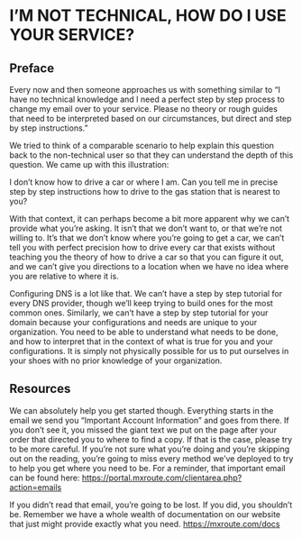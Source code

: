 # I’M NOT TECHNICAL, HOW DO I USE YOUR SERVICE?

## Preface
Every now and then someone approaches us with something similar to “I have no technical knowledge and I need a perfect step by step process to change my email over to your service. Please no theory or rough guides that need to be interpreted based on our circumstances, but direct and step by step instructions.”

We tried to think of a comparable scenario to help explain this question back to the non-technical user so that they can understand the depth of this question. We came up with this illustration:

I don’t know how to drive a car or where I am. Can you tell me in precise step by step instructions how to drive to the gas station that is nearest to you?

With that context, it can perhaps become a bit more apparent why we can’t provide what you’re asking. It isn’t that we don’t want to, or that we’re not willing to. It’s that we don’t know where you’re going to get a car, we can’t tell you with perfect precision how to drive every car that exists without teaching you the theory of how to drive a car so that you can figure it out, and we can’t give you directions to a location when we have no idea where you are relative to where it is.

Configuring DNS is a lot like that. We can’t have a step by step tutorial for every DNS provider, though we’ll keep trying to build ones for the most common ones. Similarly, we can’t have a step by step tutorial for your domain because your configurations and needs are unique to your organization. You need to be able to understand what needs to be done, and how to interpret that in the context of what is true for you and your configurations. It is simply not physically possible for us to put ourselves in your shoes with no prior knowledge of your organization.

## Resources
We can absolutely help you get started though. Everything starts in the email we send you “Important Account Information” and goes from there. If you don’t see it, you missed the giant text we put on the page after your order that directed you to where to find a copy. If that is the case, please try to be more careful. If you’re not sure what you’re doing and you’re skipping out on the reading, you’re going to miss every method we’ve deployed to try to help you get where you need to be. For a reminder, that important email can be found here: https://portal.mxroute.com/clientarea.php?action=emails

If you didn’t read that email, you’re going to be lost. If you did, you shouldn’t be. Remember we have a whole wealth of documentation on our website that just might provide exactly what you need. https://mxroute.com/docs
